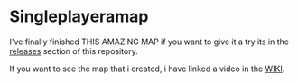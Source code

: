 # Singleplayeramap

I've finally finished THIS AMAZING MAP if you want to give it a try its in the [releases](https://github.com/DHorn05/Singleplayeramap/releases/tag/v1.0.0) section of this repository.

If you want to see the map that i created, i have linked a video in the [WIKI](https://github.com/DHorn05/Singleplayeramap/wiki).
